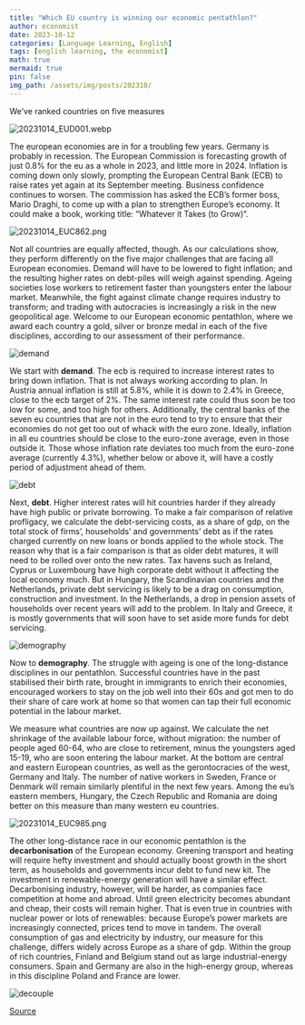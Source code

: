 ```yaml
---
title: "Which EU country is winning our economic pentathlon?"
author: economist
date: 2023-10-12
categories: [Language Learning, English]
tags: [english learning, the economist]
math: true
mermaid: true
pin: false
img_path: /assets/img/posts/202310/
---
```


We’ve ranked countries on five measures

![20231014_EUD001.webp](20231014_EUD001.webp)

The european economies are in for a troubling few years. Germany is probably in recession. The European Commission is forecasting growth of just 0.8% for the eu as a whole in 2023, and little more in 2024. Inflation is coming down only slowly, prompting the European Central Bank (ECB) to raise rates yet again at its September meeting. Business confidence continues to worsen. The commission has asked the ECB’s former boss, Mario Draghi, to come up with a plan to strengthen Europe’s economy. It could make a book, working title: “Whatever it Takes (to Grow)“.

![20231014_EUC862.png](20231014_EUC862.png)

Not all countries are equally affected, though. As our calculations show, they perform differently on the five major challenges that are facing all European economies. Demand will have to be lowered to fight inflation; and the resulting higher rates on debt-piles will weigh against spending. Ageing societies lose workers to retirement faster than youngsters enter the labour market. Meanwhile, the fight against climate change requires industry to transform; and trading with autocracies is increasingly a risk in the new geopolitical age. Welcome to our European economic pentathlon, where we award each country a gold, silver or bronze medal in each of the five disciplines, according to our assessment of their performance.

![demand](20231014_EUC982.png)

We start with **demand**. The ecb is required to increase interest rates to bring down inflation. That is not always working according to plan. In Austria annual inflation is still at 5.8%, while it is down to 2.4% in Greece, close to the ecb target of 2%. The same interest rate could thus soon be too low for some, and too high for others. Additionally, the central banks of the seven eu countries that are not in the euro tend to try to ensure that their economies do not get too out of whack with the euro zone. Ideally, inflation in all eu countries should be close to the euro-zone average, even in those outside it. Those whose inflation rate deviates too much from the euro-zone average (currently 4.3%), whether below or above it, will have a costly period of adjustment ahead of them.

![debt](20231014_EUC983.png)

Next, **debt**. Higher interest rates will hit countries harder if they already have high public or private borrowing. To make a fair comparison of relative profligacy, we calculate the debt-servicing costs, as a share of gdp, on the total stock of firms’, households’ and governments’ debt as if the rates charged currently on new loans or bonds applied to the whole stock. The reason why that is a fair comparison is that as older debt matures, it will need to be rolled over onto the new rates. Tax havens such as Ireland, Cyprus or Luxembourg have high corporate debt without it affecting the local economy much. But in Hungary, the Scandinavian countries and the Netherlands, private debt servicing is likely to be a drag on consumption, construction and investment. In the Netherlands, a drop in pension assets of households over recent years will add to the problem. In Italy and Greece, it is mostly governments that will soon have to set aside more funds for debt servicing.

![demography](20231014_EUC984.png)

Now to **demography**. The struggle with ageing is one of the long-distance disciplines in our pentathlon. Successful countries have in the past stabilised their birth rate, brought in immigrants to enrich their economies, encouraged workers to stay on the job well into their 60s and got men to do their share of care work at home so that women can tap their full economic potential in the labour market.

We measure what countries are now up against. We calculate the net shrinkage of the available labour force, without migration: the number of people aged 60-64, who are close to retirement, minus the youngsters aged 15-19, who are soon entering the labour market. At the bottom are central and eastern European countries, as well as the gerontocracies of the west, Germany and Italy. The number of native workers in Sweden, France or Denmark will remain similarly plentiful in the next few years. Among the eu’s eastern members, Hungary, the Czech Republic and Romania are doing better on this measure than many western eu countries.

![20231014_EUC985.png](20231014_EUC985.png)

The other long-distance race in our economic pentathlon is the **decarbonisation** of the European economy. Greening transport and heating will require hefty investment and should actually boost growth in the short term, as households and governments incur debt to fund new kit. The investment in renewable-energy generation will have a similar effect. Decarbonising industry, however, will be harder, as companies face competition at home and abroad. Until green electricity becomes abundant and cheap, their costs will remain higher. That is even true in countries with nuclear power or lots of renewables: because Europe’s power markets are increasingly connected, prices tend to move in tandem. The overall consumption of gas and electricity by industry, our measure for this challenge, differs widely across Europe as a share of gdp. Within the group of rich countries, Finland and Belgium stand out as large industrial-energy consumers. Spain and Germany are also in the high-energy group, whereas in this discipline Poland and France are lower.

![decouple](20231014_EUC986.png)




[Source](https://www.economist.com/europe/2023/10/12/our-european-economic-pentathlon)
